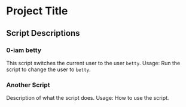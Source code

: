 # Project Title

## Script Descriptions

### 0-iam betty
This script switches the current user to the user `betty`.
Usage: Run the script to change the user to `betty`.

### Another Script
Description of what the script does.
Usage: How to use the script.

##
